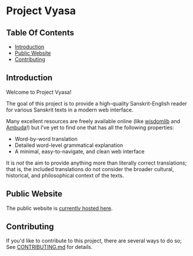 # Project Vyasa

## Table Of Contents

- [Introduction](#introduction)
- [Public Website](#public-website)
- [Contributing](#contributing)


## Introduction

Welcome to Project Vyasa!

The goal of this project is to provide a high-quality Sanskrit-English reader
for various Sanskrit texts in a modern web interface.

Many excellent resources are freely available online
(like [wisdomlib](https://www.wisdomlib.org/hinduism/book/)
and [Ambuda](https://ambuda.org/)!)
but I've yet to find one that has all the following properties:
- Word-by-word translation
- Detailed word-level grammatical explanation
- A minimal, easy-to-navigate, and clean web interface

It is *not* the aim to provide anything more than literally correct translations;
that is, the included translations do not consider the broader cultural, historical,
and philosophical context of the texts.


## Public Website

The public website is [currently hosted here](https://projectvyasa.gatsbyjs.io/).


## Contributing

If you'd like to contribute to this project, there are several ways to do so;
See [CONTRIBUTING.md](./CONTRIBUTING.md) for details.
